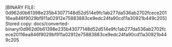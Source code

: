 [BINARY FILE: 0d962d0b61398e235b43077148d52d514e9fc1ab277da536ab2702fcece20116ea846f9029bf911a02912e75883883ce9edc24fa90cd11a30921b449c205]
Stored copy: docs/converted-binary/0d962d0b61398e235b43077148d52d514e9fc1ab277da536ab2702fcece20116ea846f9029bf911a02912e75883883ce9edc24fa90cd11a30921b449c205
